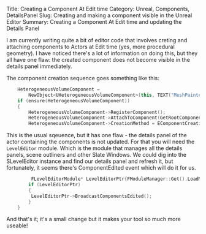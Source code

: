 Title: Creating a Component At Edit time
Category: Unreal, Components, DetailsPanel
Slug: Creating and making a component visible in the Unreal Editor
Summary: Creating a Component At Edit time and updating the Details Panel

I am currently writing quite a bit of editor code that involves creting and attaching components to Actors at Edit time (yes, more procedural geometry). I have noticed there's a lot of information on doing this, but they all have one flaw: the created component does not become visible in the details panel immediately. 

The component creation sequence goes something like this:
    
```cpp
    HeterogeneousVolumeComponent =
        NewObject<UHeterogeneousVolumeComponent>(this, TEXT("MeshPainterVolumeComponent"));
    if (ensure(HeterogeneousVolumeComponent))
    {
        HeterogeneousVolumeComponent->RegisterComponent();
        HeterogeneousVolumeComponent->AttachToComponent(GetRootComponent(), FAttachmentTransformRules::KeepRelativeTransform);
        HeterogeneousVolumeComponent->CreationMethod = EComponentCreationMethod::Instance;
```

This is the usual sqeuence, but it has one flaw - the details panel of the actor containing the components is not updated. For that you will need the `LevelEditor` module. Which is the module that manages all the details panels, scene outliners and other Slate Windows. We could dig into the SLevelEditor instance and find our details panel and refresh it, but fortunately, it seems there's ComponentEdited event which will do it for us.

```cpp
         FLevelEditorModule* LevelEditorPtr{FModuleManager::Get().LoadModulePtr<FLevelEditorModule>("LevelEditor")};
		if (LevelEditorPtr)
		{
         LevelEditorPtr->BroadcastComponentsEdited();      
		}
    }
```

And that's it; it's a small change but it makes your tool so much more useable!

